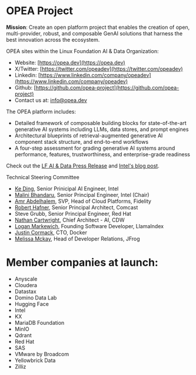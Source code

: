 # OPEA Project

**Mission**: Create an open platform project that enables the creation of open, multi-provider, robust, and composable GenAI solutions that harness the best innovation across the ecosystem.

OPEA sites within the Linux Foundation AI & Data Organization:

* Website: [https://opea.dev](https://opea.dev)
* X/Twitter: [https://twitter.com/opeadev](https://twitter.com/opeadev)
* Linkedin: [https://www.linkedin.com/company/opeadev](https://www.linkedin.com/company/opeadev)
* Github: [https://github.com/opea-project](https://github.com/opea-project)
* Contact us at: [info@opea.dev](mailto:info@opea.dev)

The OPEA platform includes:

- Detailed framework of composable building blocks for state-of-the-art generative AI systems including LLMs, data stores, and prompt engines
- Architectural blueprints of retrieval-augmented generative AI component stack structure, and end-to-end workflows
- A four-step assessment for grading generative AI systems around performance, features, trustworthiness, and enterprise-grade readiness

Check out the [LF AI & Data Press Release](https://lfaidata.foundation/blog/2024/04/16/lf-ai-data-foundation-launches-open-platform-for-enterprise-ai-opea-for-groundbreaking-enterprise-ai-collaboration/) and [Intel's blog post](https://www.intel.com/content/www/us/en/developer/articles/news/introducing-the-open-platform-for-enterprise-ai.html).

Technical Steering Committee
- [Ke Ding](https://www.linkedin.com/in/dingke/),	Senior Prinicipal AI Engineer,	Intel
- [Malini Bhandaru](https://www.linkedin.com/in/malinibhandaru/),	Senior Principal Engineer,	Intel (Chair)
- [Amr Abdelhalem](https://www.linkedin.com/in/amrhalem/),	SVP, Head of Cloud Platforms,	Fidelity
- [Robert Hafner](https://www.linkedin.com/in/roberthafner/),	Senior Principal Architect,	Comcast
- Steve Grubb,	Senior Principal Engineer,	Red Hat
- [Nathan Cartwright](https://www.linkedin.com/in/nathan-cartwright-2008228/),	Chief Architect - AI,	CDW
- [Logan Markewich](https://www.linkedin.com/in/logan-markewich/),	Founding Software Developer,	LlamaIndex
- [Justin Cormack](https://www.linkedin.com/in/justincormack/), CTO,	Docker
- [Melissa Mckay](https://www.linkedin.com/in/melissajmckay/), Head of Developer Relations, JFrog 

Member companies at launch:
=======
* Anyscale
* Cloudera
* Datastax
* Domino Data Lab
* Hugging Face
* Intel
* KX
* MariaDB Foundation
* MinIO
* Qdrant
* Red Hat
* SAS
* VMware by Broadcom
* Yellowbrick Data
* Zilliz
